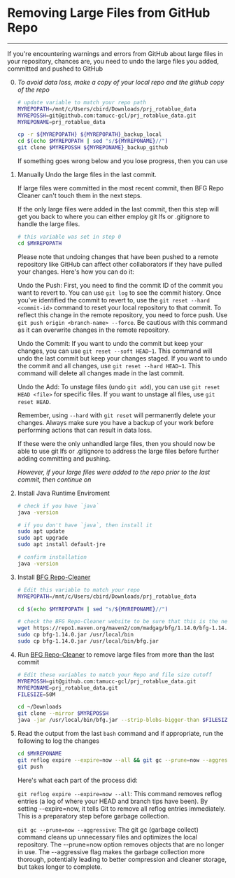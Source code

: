 # Removing Large Files from GitHub Repo

---

If you're encountering warnings and errors from GitHub about large files in your repository, chances are, you need to undo the large files you added, committed and pushed to GitHub

0. _*To avoid data loss, make a copy of your local repo and the github copy of the repo*_

   ```bash
   # update variable to match your repo path
   MYREPOPATH=/mnt/c/Users/cbird/Downloads/prj_rotablue_data
   MYREPOSSH=git@github.com:tamucc-gcl/prj_rotablue_data.git
   MYREPONAME=prj_rotablue_data
   
   cp -r ${MYREPOPATH} ${MYREPOPATH}_backup_local
   cd $(echo $MYREPOPATH | sed "s/${MYREPONAME}//")
   git clone $MYREPOSSH ${MYREPONAME}_backup_github
   ```
   
   If something goes wrong below and you lose progress, then you can use

1. Manually Undo the large files in the last commit.
   
   If large files were committed in the most recent commit, then BFG Repo Cleaner can't touch them in the next steps.
   
   If the only large files were added in the last commit, then this step will get you back to where you can either employ git lfs or .gitignore to handle the large files.
   
   ```bash
   # this variable was set in step 0
   cd $MYREPOPATH
   
   ```
   
   Please note that undoing changes that have been pushed to a remote repository like GitHub can affect other collaborators if they have pulled your changes. Here's how you can do it:

    Undo the Push:
        First, you need to find the commit ID of the commit you want to revert to. You can use `git log` to see the commit history.
        Once you've identified the commit to revert to, use the `git reset --hard <commit-id>` command to reset your local repository to that commit.
        To reflect this change in the remote repository, you need to force push. Use `git push origin <branch-name> --force`. Be cautious with this command as it can overwrite changes in the remote repository.

    Undo the Commit:
        If you want to undo the commit but keep your changes, you can use `git reset --soft HEAD~1`. This command will undo the last commit but keep your changes staged.
        If you want to undo the commit and all changes, use `git reset --hard HEAD~1`. This command will delete all changes made in the last commit.

    Undo the Add:
        To unstage files (undo `git add`), you can use `git reset HEAD <file>` for specific files.
        If you want to unstage all files, use `git reset HEAD`.

   Remember, using `--hard` with `git reset` will permanently delete your changes. Always make sure you have a backup of your work before performing actions that can result in data loss.
   
   If these were the only unhandled large files, then you should now be able to use git lfs or .gitignore to address the large files before further adding committing and pushing.  
   
   _*However, if your large files were added to the repo prior to the last commit, then continue on*_
   
2. Install Java Runtime Enviroment

   ```bash
   # check if you have `java`
   java -version
   
   # if you don't have `java`, then install it
   sudo apt update
   sudo apt upgrade
   sudo apt install default-jre
   
   # confirm installation
   java -version
   ```
   
3. Install [BFG Repo-Cleaner](https://rtyley.github.io/bfg-repo-cleaner/)

   ```bash
   # Edit this variable to match your repo
   MYREPOPATH=/mnt/c/Users/cbird/Downloads/prj_rotablue_data
   
   cd $(echo $MYREPOPATH | sed "s/${MYREPONAME}//")
   
   # check the BFG Repo-Cleaner website to be sure that this is the newest version, update as necessary
   wget https://repo1.maven.org/maven2/com/madgag/bfg/1.14.0/bfg-1.14.0.jar
   sudo cp bfg-1.14.0.jar /usr/local/bin
   sudo cp bfg-1.14.0.jar /usr/local/bin/bfg.jar
   ```

4. Run [BFG Repo-Cleaner](https://rtyley.github.io/bfg-repo-cleaner/) to remove large files from more than the last commit
   
   ```bash
   # Edit these variables to match your Repo and file size cutoff
   MYREPOSSH=git@github.com:tamucc-gcl/prj_rotablue_data.git
   MYREPONAME=prj_rotablue_data.git
   FILESIZE=50M
   
   cd ~/Downloads
   git clone --mirror $MYREPOSSH
   java -jar /usr/local/bin/bfg.jar --strip-blobs-bigger-than $FILESIZE $MYREPONAME
   ```
   
5. Read the output from the last `bash` command and if appropriate, run the following to log the changes
   
   ```bash
   cd $MYREPONAME
   git reflog expire --expire=now --all && git gc --prune=now --aggressive
   git push
   ```
   
   Here's what each part of the process did:

    `git reflog expire --expire=now --all`: This command removes reflog entries (a log of where your HEAD and branch tips have been). By setting --expire=now, it tells Git to remove all reflog entries immediately. This is a preparatory step before garbage collection.

    `git gc --prune=now --aggressive`: The git gc (garbage collect) command cleans up unnecessary files and optimizes the local repository. The --prune=now option removes objects that are no longer in use. The --aggressive flag makes the garbage collection more thorough, potentially leading to better compression and cleaner storage, but takes longer to complete.
   

   
